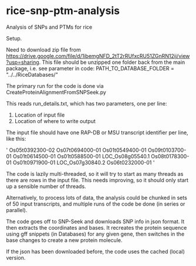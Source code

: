 # rice-snp-ptm-analysis
Analysis of SNPs and PTMs for rice

Setup.

Need to download zip file from https://drive.google.com/file/d/1ibemgNFD_2tT2rRUfxcRU51ZGnRN12ij/view?usp=sharing. 
This file should be unzipped one folder back from the main package, i.e. see parameter in code: PATH_TO_DATABASE_FOLDER = "../../RiceDatabases/"

The primary run for the code is done via CreateProteinAlignmentFromSNPSeek.py

This reads run_details.txt, which has two parameters, one per line:
1. Location of input file
2. Location of where to write output

The input file should have one RAP-DB or MSU transcript identifier per line, like this:

'
Os05t0392300-02
Os07t0694000-01
Os01t0549400-01
Os09t0103700-01
Os01t0614500-01
Os01t0588500-01
LOC_Os08g05540.1
Os08t0178300-01
Os01t0971900-01
LOC_Os07g30840.2
Os06t0232000-01
'

The code is lazily multi-threaded, so it will try to start as many threads as there are rows in the input file. This needs improving, so it should only start up a sensible number of threads.

Alternatively, to process lots of data, the analysis could be chunked in sets of 50 input transcripts, and multiple runs of the code be done (in series or parallel).

The code goes off to SNP-Seek and downloads SNP info in json format. It then extracts the coordinates and bases. It recreates the protein sequence using gff snippets (in Databases) for any given gene, then switches in the base changes to create a new protein molecule.

If the json has been downloaded before, the code uses the cached (local) version.



